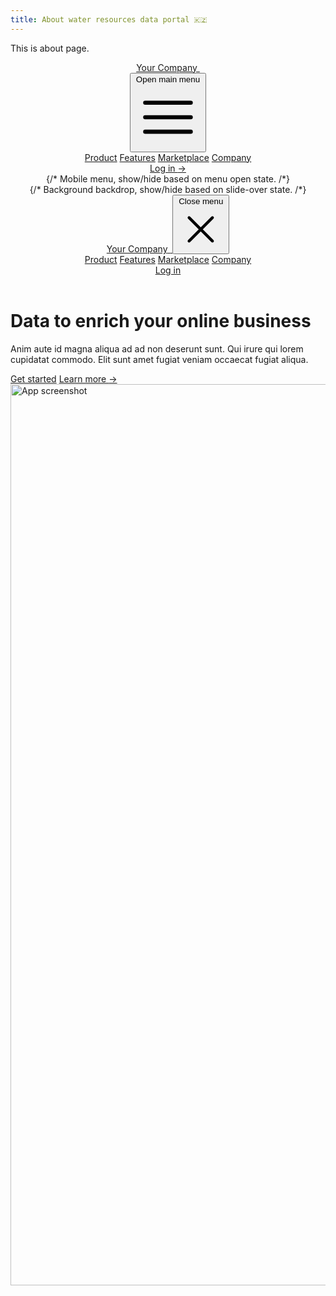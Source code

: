 ```yaml
---
title: About water resources data portal 🇰🇿
---
```


This is about page.

<div className="bg-gray-900">
  <header className="absolute inset-x-0 top-0 z-50">
    <nav className="flex items-center justify-between p-6 lg:px-8" aria-label="Global">
      <div className="flex lg:flex-1">
        <a href="#" className="-m-1.5 p-1.5">
          <span className="sr-only">Your Company</span>
          <img className="h-8 w-auto" src="https://tailwindui.com/img/logos/mark.svg?color=indigo&shade=500" alt="">
        </a>
      </div>
      <div className="flex lg:hidden">
        <button type="button" className="-m-2.5 inline-flex items-center justify-center rounded-md p-2.5 text-gray-400">
          <span className="sr-only">Open main menu</span>
          <svg className="h-6 w-6" fill="none" viewBox="0 0 24 24" stroke-width="1.5" stroke="currentColor" aria-hidden="true">
            <path stroke-linecap="round" stroke-linejoin="round" d="M3.75 6.75h16.5M3.75 12h16.5m-16.5 5.25h16.5" />
          </svg>
        </button>
      </div>
      <div className="hidden lg:flex lg:gap-x-12">
        <a href="#" className="text-sm font-semibold leading-6 text-white">Product</a>
        <a href="#" className="text-sm font-semibold leading-6 text-white">Features</a>
        <a href="#" className="text-sm font-semibold leading-6 text-white">Marketplace</a>
        <a href="#" className="text-sm font-semibold leading-6 text-white">Company</a>
      </div>
      <div className="hidden lg:flex lg:flex-1 lg:justify-end">
        <a href="#" className="text-sm font-semibold leading-6 text-white">Log in <span aria-hidden="true">&rarr;</span></a>
      </div>
    </nav>
    {/* Mobile menu, show/hide based on menu open state. /*}
    <div className="lg:hidden" role="dialog" aria-modal="true">
       {/* Background backdrop, show/hide based on slide-over state. /*}
      <div className="fixed inset-0 z-50"></div>
      <div className="fixed inset-y-0 right-0 z-50 w-full overflow-y-auto bg-gray-900 px-6 py-6 sm:max-w-sm sm:ring-1 sm:ring-white/10">
        <div className="flex items-center justify-between">
          <a href="#" className="-m-1.5 p-1.5">
            <span className="sr-only">Your Company</span>
            <img className="h-8 w-auto" src="https://tailwindui.com/img/logos/mark.svg?color=indigo&shade=500" alt="">
          </a>
          <button type="button" className="-m-2.5 rounded-md p-2.5 text-gray-400">
            <span className="sr-only">Close menu</span>
            <svg className="h-6 w-6" fill="none" viewBox="0 0 24 24" stroke-width="1.5" stroke="currentColor" aria-hidden="true">
              <path stroke-linecap="round" stroke-linejoin="round" d="M6 18L18 6M6 6l12 12" />
            </svg>
          </button>
        </div>
        <div className="mt-6 flow-root">
          <div className="-my-6 divide-y divide-gray-500/25">
            <div className="space-y-2 py-6">
              <a href="#" className="-mx-3 block rounded-lg px-3 py-2 text-base font-semibold leading-7 text-white hover:bg-gray-800">Product</a>
              <a href="#" className="-mx-3 block rounded-lg px-3 py-2 text-base font-semibold leading-7 text-white hover:bg-gray-800">Features</a>
              <a href="#" className="-mx-3 block rounded-lg px-3 py-2 text-base font-semibold leading-7 text-white hover:bg-gray-800">Marketplace</a>
              <a href="#" className="-mx-3 block rounded-lg px-3 py-2 text-base font-semibold leading-7 text-white hover:bg-gray-800">Company</a>
            </div>
            <div className="py-6">
              <a href="#" className="-mx-3 block rounded-lg px-3 py-2.5 text-base font-semibold leading-7 text-white hover:bg-gray-800">Log in</a>
            </div>
          </div>
        </div>
      </div>
    </div>
  </header>

  <div className="relative isolate pt-14">
    <div className="absolute inset-x-0 -top-40 -z-10 transform-gpu overflow-hidden blur-3xl sm:-top-80" aria-hidden="true">
      <div className="relative left-[calc(50%-11rem)] aspect-[1155/678] w-[36.125rem] -translate-x-1/2 rotate-[30deg] bg-gradient-to-tr from-[#ff80b5] to-[#9089fc] opacity-20 sm:left-[calc(50%-30rem)] sm:w-[72.1875rem]" style="clip-path: polygon(74.1% 44.1%, 100% 61.6%, 97.5% 26.9%, 85.5% 0.1%, 80.7% 2%, 72.5% 32.5%, 60.2% 62.4%, 52.4% 68.1%, 47.5% 58.3%, 45.2% 34.5%, 27.5% 76.7%, 0.1% 64.9%, 17.9% 100%, 27.6% 76.8%, 76.1% 97.7%, 74.1% 44.1%)"></div>
    </div>
    <div className="py-24 sm:py-32 lg:pb-40">
      <div className="mx-auto max-w-7xl px-6 lg:px-8">
        <div className="mx-auto max-w-2xl text-center">
          <h1 className="text-4xl font-bold tracking-tight text-white sm:text-6xl">Data to enrich your online business</h1>
          <p className="mt-6 text-lg leading-8 text-gray-300">Anim aute id magna aliqua ad ad non deserunt sunt. Qui irure qui lorem cupidatat commodo. Elit sunt amet fugiat veniam occaecat fugiat aliqua.</p>
          <div className="mt-10 flex items-center justify-center gap-x-6">
            <a href="#" className="rounded-md bg-indigo-500 px-3.5 py-2.5 text-sm font-semibold text-white shadow-sm hover:bg-indigo-400 focus-visible:outline focus-visible:outline-2 focus-visible:outline-offset-2 focus-visible:outline-indigo-400">Get started</a>
            <a href="#" className="text-sm font-semibold leading-6 text-white">Learn more <span aria-hidden="true">→</span></a>
          </div>
        </div>
        <img src="https://tailwindui.com/img/component-images/dark-project-app-screenshot.png" alt="App screenshot" width="2432" height="1442" className="mt-16 rounded-md bg-white/5 shadow-2xl ring-1 ring-white/10 sm:mt-24">
      </div>
    </div>
    <div className="absolute inset-x-0 top-[calc(100%-13rem)] -z-10 transform-gpu overflow-hidden blur-3xl sm:top-[calc(100%-30rem)]" aria-hidden="true">
      <div className="relative left-[calc(50%+3rem)] aspect-[1155/678] w-[36.125rem] -translate-x-1/2 bg-gradient-to-tr from-[#ff80b5] to-[#9089fc] opacity-20 sm:left-[calc(50%+36rem)] sm:w-[72.1875rem]" style="clip-path: polygon(74.1% 44.1%, 100% 61.6%, 97.5% 26.9%, 85.5% 0.1%, 80.7% 2%, 72.5% 32.5%, 60.2% 62.4%, 52.4% 68.1%, 47.5% 58.3%, 45.2% 34.5%, 27.5% 76.7%, 0.1% 64.9%, 17.9% 100%, 27.6% 76.8%, 76.1% 97.7%, 74.1% 44.1%)"></div>
    </div>
  </div>
</div>
